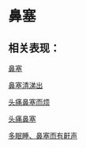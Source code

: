 # 鼻塞## 相关表现：[鼻塞](https://www.gmzyjc.com/search/result?wd=鼻塞)[鼻塞清涕出](https://www.gmzyjc.com/search/result?wd=鼻塞清涕出)[头痛鼻塞而烦](https://www.gmzyjc.com/search/result?wd=头痛鼻塞而烦)[头痛鼻塞](https://www.gmzyjc.com/search/result?wd=头痛鼻塞)[多眠睡、鼻塞而有鼾声](https://www.gmzyjc.com/search/result?wd=多眠睡、鼻塞而有鼾声)